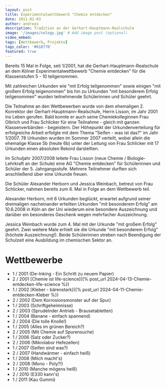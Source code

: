 ```yaml
---
layout: post
title: Experimentalwettbewerb "Chemie entdecken"
date: 2011-02-03
author: andreas
description: Tradition an der Gerhart-Hauptmann-Realschule
image: '/images/celogy.jpg' # Add image post (optional)
video_embed:
tags: [Wettbewerb, Projekte]
tags_color: '#618770'
featured: true
---
```


Bereits 15 Mal in Folge, seit 1/2001, hat die Gerhart-Hauptmann-Realschule an dem Kölner Experimentalwettbewerb "Chemie entdecken" für die Klassenstufen 5 - 10 teilgenommen.

Mit zahlreichen Urkunden wie "mit Erfolg teilgenommen" sowie einigen "mit großem Erfolg teigenommen" bis hin zu Urkunden "mit besonderem Erfolg teilgenommen" wurden teilnehmende Schülerinnen und Schüler geehrt.

Die Teilnahme an den Wettbewerben wurde von dem ehemaligen 2. Konrektor der Gerhart-Hauptmann-Realschule, Herrn Lisson, im Jahr 2001 ins Leben gerufen. Bald konnte er auch seine Chemiekolleginnen Frau Olbrich und Frau Schlicker für eine Teilnahme - gleich mit ganzen Klassenverbänden - begeistern. Der Höhepunkt der Urkundenverteilung für erfolgreiche Arbeit erfolgte mit dem Thema "Seifen - was ist das?" im Jahr 1/2007. 78 Urkunden wurden im Sommer 2007 verteilt, wobei allein die ehemalige Klasse 5b (heute 6b) unter der Leitung von Frau Schlicker mit 17 Urkunden einen absoluten Rekord darstellten.

Im Schuljahr 2007/2008 leitete Frau Lisson (neue Chemie / Biologie-Lehrkraft an der Schule) eine AG "Chemie entdecken" für Schülerinnen und Schüler der 5. Jahrgangsstufe. Mehrere Teilnehmer durften sich anschließend über eine Urkunde freuen.

Die Schüler Alexander Herborn und Jessica Weinbach, betreut von Frau Schlicker, nahmen bereits zum 6. Mal in Folge an dem Wettbewerb teil.

Alexander Herborn, mit 6 Urkunden beglückt, erwartet aufgrund seiner dreimaligen nacheinander erteilten Urkunden "mit besonderem Erfolg" am 10.6.2008 in Köln an der Uni wiederum eine besondere Auszeichnung und darüber ein besonderes Geschenk wegen mehrfacher Auszeichnung.


Jessica Weinbach wurde zum 4. Mal mit der Urkunde "mit großem Erfolg" geehrt. Zwei weitere Male erhielt sie die Urkunde "mit besonderem Erfolg" (höchste Auszeichnung!). Beide Schülerinnen streben nach Beendigung der Schulzeit eine Ausbildung im chemischen Sektor an.

# Wettbewerbe

- 1 / 2001    (De-Inking - Ein Schritt zu neuem Papier)
- 2 / 2001    [Chemie ist life-science]({% post_url 2024-04-13-Chemie-entdecken-life-science  %})
- 1 / 2002    [Kleber - bärenstark]({% post_url 2024-04-11-Chemie-entdecken-Kleber %})
- 2 / 2002    (Dem Korrosionsmonster auf der Spur)
- 1 / 2003    (Schriftgeheimnisse)
- 2 / 2003    (Sprudelnder Antrieb - Brausetabletten)
- 1 / 2004    (Banane - einfach spannend)
- 2 / 2004    (Die tolle Knolle!)
- 1 / 2005    (Alles im grünen Bereich?)
- 2 / 2005    (Mit Chemie auf Spurensuche)
- 1 / 2006    (Salz oder Zucker?)
- 2 / 2006    (Mikrolabor Hefezellen)
- 1 / 2007    (Seifen sind was?)
- 2 / 2007    (Handwärmer - einfach heiß)
- 1 / 2008    (Milch macht's)
- 2 / 2008    (Mono - Poly?!)
- 1 / 2010    (Manche mögens heiß)
- 2 / 2010    (E330 kann's)
- 1 / 2011    (Kau Gummi)